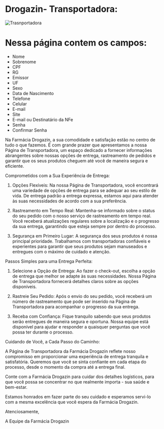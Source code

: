 # Drogazin- Transportadora:
![Trasnportadora](https://github.com/enzojunqueiraa/Drogazin-api/imagens/transportadora.png)

# Nessa página contem os campos:

* Nome
* Sobrenome
* CPF
* RG
* Emissor
* UF
* Sexo
* Data de Nascimento
* Telefone
* Celular
* E-mail
* Site
* E-mail ou Destinatário da NFe
* Senha
* Confirmar Senha

Na Farmácia Drogazin, a sua comodidade e satisfação estão no centro de tudo o que fazemos. É com grande prazer que apresentamos a nossa Página de Transportadora, um espaço dedicado a fornecer informações abrangentes sobre nossas opções de entrega, rastreamento de pedidos e garantir que os seus produtos cheguem até você de maneira segura e eficiente.

Comprometidos com a Sua Experiência de Entrega:

1. Opções Flexíveis: Na nossa Página de Transportadora, você encontrará uma variedade de opções de entrega para se adequar ao seu estilo de vida. De entrega padrão a entrega expressa, estamos aqui para atender às suas necessidades de acordo com a sua preferência.

2. Rastreamento em Tempo Real: Mantenha-se informado sobre o status do seu pedido com o nosso serviço de rastreamento em tempo real. Você receberá atualizações regulares sobre a localização e o progresso da sua entrega, garantindo que esteja sempre por dentro do processo.

3. Segurança em Primeiro Lugar: A segurança dos seus produtos é nossa principal prioridade. Trabalhamos com transportadoras confiáveis e experientes para garantir que seus produtos sejam manuseados e entregues com o máximo de cuidado e atenção.

Passos Simples para uma Entrega Perfeita:

1. Selecione a Opção de Entrega: Ao fazer o check-out, escolha a opção de entrega que melhor se adapte às suas necessidades. Nossa Página de Transportadora fornecerá detalhes claros sobre as opções disponíveis.

2. Rastreie Seu Pedido: Após o envio do seu pedido, você receberá um número de rastreamento que pode ser inserido na Página de Transportadora para acompanhar o progresso da sua entrega.

3. Receba com Confiança: Fique tranquilo sabendo que seus produtos serão entregues de maneira segura e oportuna. Nossa equipe está disponível para ajudar e responder a quaisquer perguntas que você possa ter durante o processo.

Cuidando de Você, a Cada Passo do Caminho:

A Página de Transportadora da Farmácia Drogazin reflete nosso compromisso em proporcionar uma experiência de entrega tranquila e satisfatória. Queremos que você se sinta confiante em cada etapa do processo, desde o momento da compra até a entrega final.

Conte com a Farmácia Drogazin para cuidar dos detalhes logísticos, para que você possa se concentrar no que realmente importa - sua saúde e bem-estar.

Estamos honrados em fazer parte do seu cuidado e esperamos servi-lo com a mesma excelência que você espera da Farmácia Drogazin.

Atenciosamente,

A Equipe da Farmácia Drogazin